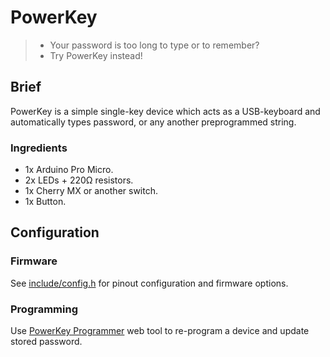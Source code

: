 # PowerKey

> - Your password is too long to type or to remember?
> - Try PowerKey instead!

## Brief

PowerKey is a simple single-key device which acts as a USB-keyboard and automatically types password, or any another preprogrammed string.

### Ingredients

* 1x Arduino Pro Micro.
* 2x LEDs + 220Ω resistors.
* 1x Cherry MX or another switch.
* 1x Button.

## Configuration

### Firmware

See [include/config.h](include/config.h) for pinout configuration and firmware options.

### Programming

Use [PowerKey Programmer](https://x1unix.github.io/powerkey/) web tool to re-program a device and update stored password.


